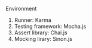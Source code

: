 Environment

1. Runner: Karma
2. Testing framework: Mocha.js
3. Assert library: Chai.js
4. Mocking lirary: Sinon.js